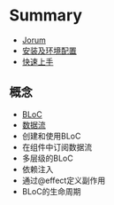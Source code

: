 # Summary

* [Jorum](README.md)
* [安装及环境配置](installation.md)
* [快速上手](quick-start.md)

## 概念

* [BLoC](concepts/bloc.md)
* [数据流](concepts/stream.md)
* 创建和使用BLoC
* 在组件中订阅数据流
* 多层级的BLoC
* 依赖注入
* 通过@effect定义副作用
* BLoC的生命周期

